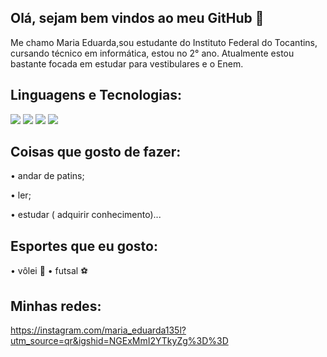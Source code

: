 ## Olá, sejam bem vindos ao meu GitHub 👋

Me chamo Maria Eduarda,sou estudante do Instituto Federal do Tocantins, cursando técnico em informática, estou no 2° ano. Atualmente estou bastante focada em estudar para vestibulares e o Enem.


## Linguagens e Tecnologias:

<img src="https://img.shields.io/badge/JavaScript-323330?style=for-the-badge&logo=javascript&logoColor=F7DF1E" />
<img src="https://img.shields.io/badge/PHP-777BB4?style=for-the-badge&logo=php&logoColor=white" />
<img src="https://img.shields.io/badge/-Linux-black?style=for-the-badge&logo=Linux" />
<img src="https://img.shields.io/badge/GitHub-%2312100E.svg?&style=for-the-badge&logo=Github&logoColor=white" />


## Coisas que gosto de fazer:

• andar de patins;

• ler;

• estudar ( adquirir conhecimento)...

## Esportes que eu gosto:

• vôlei 🏐 
• futsal ⚽️

## Minhas redes:

https://instagram.com/maria_eduarda135l?utm_source=qr&igshid=NGExMmI2YTkyZg%3D%3D
